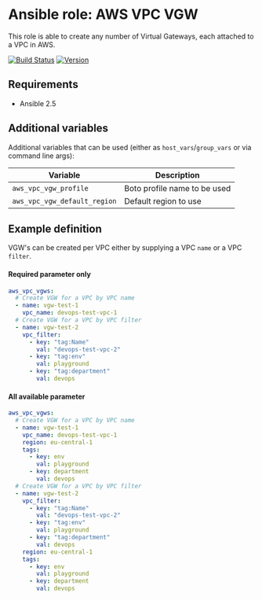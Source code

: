 # Ansible role: AWS VPC VGW

This role is able to create any number of Virtual Gateways, each attached to a VPC in AWS.

[![Build Status](https://travis-ci.org/Flaconi/ansible-role-aws-vpc-vgw.svg?branch=master)](https://travis-ci.org/Flaconi/ansible-role-aws-vpc-vgw)
[![Version](https://img.shields.io/github/tag/Flaconi/ansible-role-aws-vpc-vgw.svg)](https://github.com/Flaconi/ansible-role-aws-vpc-vgw/tags)
<!-- [![Ansible Galaxy](https://img.shields.io/ansible/role/d/25920.svg)](https://galaxy.ansible.com/Flaconi/aws-vpc-vgw/) -->

## Requirements

* Ansible 2.5


## Additional variables

Additional variables that can be used (either as `host_vars`/`group_vars` or via command line args):

| Variable                     | Description                  |
|------------------------------|------------------------------|
| `aws_vpc_vgw_profile`        | Boto profile name to be used |
| `aws_vpc_vgw_default_region` | Default region to use        |


## Example definition

VGW's can be created per VPC either by supplying a VPC `name` or a VPC `filter`.

#### Required parameter only

```yml
aws_vpc_vgws:
  # Create VGW for a VPC by VPC name
  - name: vgw-test-1
    vpc_name: devops-test-vpc-1
  # Create VGW for a VPC by VPC filter
  - name: vgw-test-2
    vpc_filter:
      - key: "tag:Name"
        val: "devops-test-vpc-2"
      - key: "tag:env"
        val: playground
      - key: "tag:department"
        val: devops
```

#### All available parameter
```yml
aws_vpc_vgws:
  # Create VGW for a VPC by VPC name
  - name: vgw-test-1
    vpc_name: devops-test-vpc-1
    region: eu-central-1
    tags:
      - key: env
        val: playground
      - key: department
        val: devops
  # Create VGW for a VPC by VPC filter
  - name: vgw-test-2
    vpc_filter:
      - key: "tag:Name"
        val: "devops-test-vpc-2"
      - key: "tag:env"
        val: playground
      - key: "tag:department"
        val: devops
    region: eu-central-1
    tags:
      - key: env
        val: playground
      - key: department
        val: devops
```
